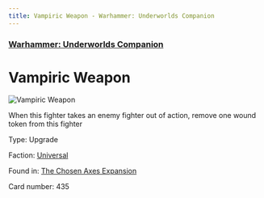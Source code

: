 ```yaml
---
title: Vampiric Weapon - Warhammer: Underworlds Companion
---
```


### [Warhammer: Underworlds Companion](https://guidokessels.github.io/wh-underworlds)

  

# Vampiric Weapon

![Vampiric Weapon](https://warhammerunderworlds.com/wp-content/uploads/sites/6/2018/02/435_ENG.png)

When this fighter takes an enemy fighter out of action, remove one wound token from this fighter

Type: Upgrade

Faction: [Universal](https://guidokessels.github.io/wh-underworlds/factions/universal)

Found in: [The Chosen Axes Expansion](https://guidokessels.github.io/wh-underworlds/locations/the-chosen-axes-expansion)

Card number: 435
